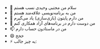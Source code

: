 - 👋 سلام من مجتبی وحیدی نسب هستم
- 👀 من به برنامه‌نویسی علاقه‌مند هستم
- 🌱 من دارم پایتون (بازی‌سازی) یاد می‌گیرم 
- 💞️ من دوست دارم در برنامه‌های آزاد همکاری کنم
- 📫 من در ماستادون حساب دارم
- 😄 خخخ
- ⚡ یه چیز جالب:

<!---
mojtabavahidinasab/mojtabavahidinasab is a ✨ special ✨ repository because its `README.md` (this file) appears on your GitHub profile.
You can click the Preview link to take a look at your changes.
--->
